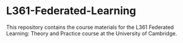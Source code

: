 # L361-Federated-Learning
This repository contains the course materials for the L361 Federated Learning: Theory and Practice course at the University of Cambridge.
